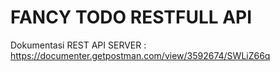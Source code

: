 # FANCY TODO RESTFULL API

Dokumentasi REST API SERVER : https://documenter.getpostman.com/view/3592674/SWLiZ66q